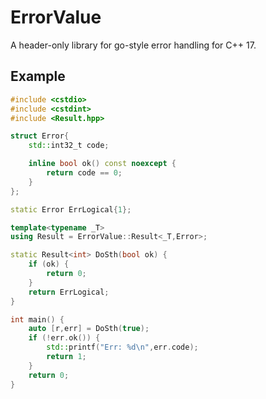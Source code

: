 # ErrorValue

A header-only library for go-style error handling for C++ 17.

## Example

```cpp
#include <cstdio>
#include <cstdint>
#include <Result.hpp>

struct Error{
    std::int32_t code;

    inline bool ok() const noexcept {
        return code == 0;
    }
};

static Error ErrLogical{1};

template<typename _T>
using Result = ErrorValue::Result<_T,Error>;

static Result<int> DoSth(bool ok) {
    if (ok) {
        return 0;
    }
    return ErrLogical;
}

int main() {
    auto [r,err] = DoSth(true);
    if (!err.ok()) {
        std::printf("Err: %d\n",err.code);
        return 1;
    }
    return 0;
}
```
